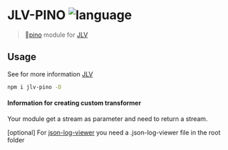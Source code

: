 # JLV-PINO ![language](https://img.shields.io/badge/language-javascript-blue.svg)
> :evergreen_tree:[pino](https://github.com/pinojs/pino) module for [JLV](https://github.com/Defkil/jlv)

## Usage

See for more information [JLV](https://github.com/Defkil/jlv)

```sh
npm i jlv-pino -D
```

#### Information for creating custom transformer

Your module get a stream as parameter and need to return a stream.

[optional] For [json-log-viewer](https://github.com/gistia/json-log-viewer) you need a .json-log-viewer file in the root folder
